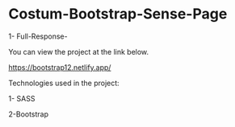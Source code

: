 # Costum-Bootstrap-Sense-Page



1- Full-Response-

You can view the project at the link below.

https://bootstrap12.netlify.app/

Technologies used in the project:

1- SASS

2-Bootstrap
